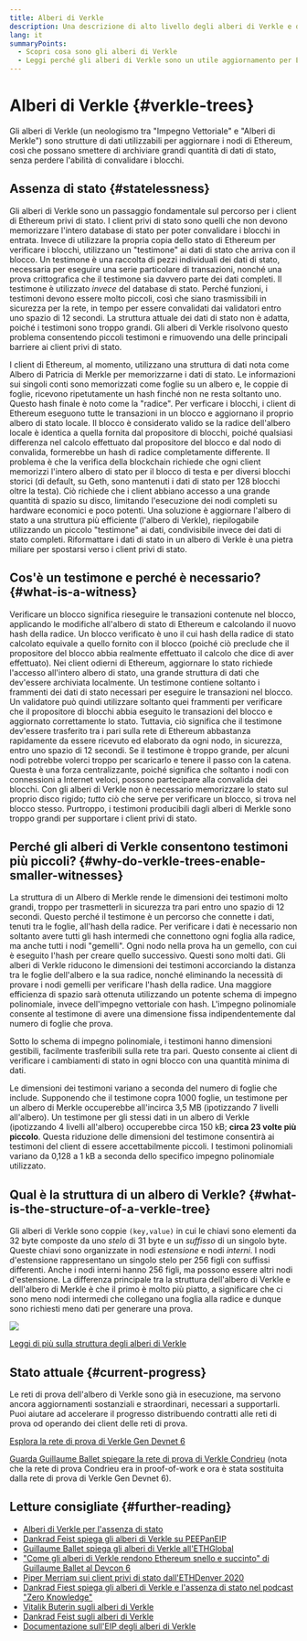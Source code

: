 ```yaml
---
title: Alberi di Verkle
description: Una descrizione di alto livello degli alberi di Verkle e di come saranno utilizzati per aggiornare Ethereum
lang: it
summaryPoints:
  - Scopri cosa sono gli alberi di Verkle
  - Leggi perché gli alberi di Verkle sono un utile aggiornamento per Ethereum
---
```


# Alberi di Verkle {#verkle-trees}

Gli alberi di Verkle (un neologismo tra "Impegno Vettoriale" e "Alberi di Merkle") sono strutture di dati utilizzabili per aggiornare i nodi di Ethereum, così che possano smettere di archiviare grandi quantità di dati di stato, senza perdere l'abilità di convalidare i blocchi.

## Assenza di stato {#statelessness}

Gli alberi di Verkle sono un passaggio fondamentale sul percorso per i client di Ethereum privi di stato. I client privi di stato sono quelli che non devono memorizzare l'intero database di stato per poter convalidare i blocchi in entrata. Invece di utilizzare la propria copia dello stato di Ethereum per verificare i blocchi, utilizzano un "testimone" ai dati di stato che arriva con il blocco. Un testimone è una raccolta di pezzi individuali dei dati di stato, necessaria per eseguire una serie particolare di transazioni, nonché una prova crittografica che il testimone sia davvero parte dei dati completi. Il testimone è utilizzato _invece_ del database di stato. Perché funzioni, i testimoni devono essere molto piccoli, così che siano trasmissibili in sicurezza per la rete, in tempo per essere convalidati dai validatori entro uno spazio di 12 secondi. La struttura attuale dei dati di stato non è adatta, poiché i testimoni sono troppo grandi. Gli alberi di Verkle risolvono questo problema consentendo piccoli testimoni e rimuovendo una delle principali barriere ai client privi di stato.

<ExpandableCard title="Perché vogliamo dei client privi di stato?" eventCategory="/roadmap/verkle-trees" eventName="clicked why do we want stateless clients?">

I client di Ethereum, al momento, utilizzano una struttura di dati nota come Albero di Patricia di Merkle per memorizzarne i dati di stato. Le informazioni sui singoli conti sono memorizzati come foglie su un albero e, le coppie di foglie, ricevono ripetutamente un hash finché non ne resta soltanto uno. Questo hash finale è noto come la "radice". Per verficare i blocchi, i client di Ethereum eseguono tutte le transazioni in un blocco e aggiornano il proprio albero di stato locale. Il blocco è considerato valido se la radice dell'albero locale è identica a quella fornita dal propositore di blocchi, poiché qualsiasi differenza nel calcolo effettuato dal propositore del blocco e dal nodo di convalida, formerebbe un hash di radice completamente differente. Il problema è che la verifica della blockchain richiede che ogni client memorizzi l'intero albero di stato per il blocco di testa e per diversi blocchi storici (di default, su Geth, sono mantenuti i dati di stato per 128 blocchi oltre la testa). Ciò richiede che i client abbiano accesso a una grande quantità di spazio su disco, limitando l'esecuzione dei nodi completi su hardware economici e poco potenti. Una soluzione è aggiornare l'albero di stato a una struttura più efficiente (l'albero di Verkle), riepilogabile utilizzando un piccolo "testimone" ai dati, condivisibile invece dei dati di stato completi. Riformattare i dati di stato in un albero di Verkle è una pietra miliare per spostarsi verso i client privi di stato.

</ExpandableCard>

## Cos'è un testimone e perché è necessario? {#what-is-a-witness}

Verificare un blocco significa rieseguire le transazioni contenute nel blocco, applicando le modifiche all'albero di stato di Ethereum e calcolando il nuovo hash della radice. Un blocco verificato è uno il cui hash della radice di stato calcolato equivale a quello fornito con il blocco (poiché ciò preclude che il propositore del blocco abbia realmente effettuato il calcolo che dice di aver effettuato). Nei client odierni di Ethereum, aggiornare lo stato richiede l'accesso all'intero albero di stato, una grande struttura di dati che dev'essere archiviata localmente. Un testimone contiene soltanto i frammenti dei dati di stato necessari per eseguire le transazioni nel blocco. Un validatore può quindi utilizzare soltanto quei frammenti per verificare che il propositore di blocchi abbia eseguito le transazioni del blocco e aggiornato correttamente lo stato. Tuttavia, ciò significa che il testimone dev'essere trasferito tra i pari sulla rete di Ethereum abbastanza rapidamente da essere ricevuto ed elaborato da ogni nodo, in sicurezza, entro uno spazio di 12 secondi. Se il testimone è troppo grande, per alcuni nodi potrebbe volerci troppo per scaricarlo e tenere il passo con la catena. Questa è una forza centralizzante, poiché significa che soltanto i nodi con connessioni a Internet veloci, possono partecipare alla convalida dei blocchi. Con gli alberi di Verkle non è necessario memorizzare lo stato sul proprio disco rigido; _tutto_ ciò che serve per verificare un blocco, si trova nel blocco stesso. Purtroppo, i testimoni producibili dagli alberi di Merkle sono troppo grandi per supportare i client privi di stato.

## Perché gli alberi di Verkle consentono testimoni più piccoli? {#why-do-verkle-trees-enable-smaller-witnesses}

La struttura di un Albero di Merkle rende le dimensioni dei testimoni molto grandi, troppo per trasmetterli in sicurezza tra pari entro uno spazio di 12 secondi. Questo perché il testimone è un percorso che connette i dati, tenuti tra le foglie, all'hash della radice. Per verificare i dati è necessario non soltanto avere tutti gli hash intermedi che connettono ogni foglia alla radice, ma anche tutti i nodi "gemelli". Ogni nodo nella prova ha un gemello, con cui è eseguito l'hash per creare quello successivo. Questi sono molti dati. Gli alberi di Verkle riducono le dimensioni dei testimoni accorciando la distanza tra le foglie dell'albero e la sua radice, nonché eliminando la necessità di provare i nodi gemelli per verificare l'hash della radice. Una maggiore efficienza di spazio sarà ottenuta utilizzando un potente schema di impegno polinomiale, invece dell'impegno vettoriale con hash. L'impegno polinomiale consente al testimone di avere una dimensione fissa indipendentemente dal numero di foglie che prova.

Sotto lo schema di impegno polinomiale, i testimoni hanno dimensioni gestibili, facilmente trasferibili sulla rete tra pari. Questo consente ai client di verificare i cambiamenti di stato in ogni blocco con una quantità minima di dati.

<ExpandableCard title="Esattamente di quanto gli alberi di Verkle possono ridurre le dimensioni del testimone?" eventCategory="/roadmap/verkle-trees" eventName="clicked exactly how much can Verkle trees reduce witness size?">

Le dimensioni dei testimoni variano a seconda del numero di foglie che include. Supponendo che il testimone copra 1000 foglie, un testimone per un albero di Merkle occuperebbe all'incirca 3,5 MB (ipotizzando 7 livelli all'albero). Un testimone per gli stessi dati in un albero di Verkle (ipotizzando 4 livelli all'albero) occuperebbe circa 150 kB; **circa 23 volte più piccolo**. Questa riduzione delle dimensioni del testimone consentirà ai testimoni del client di essere accettabilmente piccoli. I testimoni polinomiali variano da 0,128 a 1 kB a seconda dello specifico impegno polinomiale utilizzato.

</ExpandableCard>

## Qual è la struttura di un albero di Verkle? {#what-is-the-structure-of-a-verkle-tree}

Gli alberi di Verkle sono coppie `(key,value)` in cui le chiavi sono elementi da 32 byte composte da uno _stelo_ di 31 byte e un _suffisso_ di un singolo byte. Queste chiavi sono organizzate in nodi _estensione_ e nodi _interni_. I nodi d'estensione rappresentano un singolo stelo per 256 figli con suffissi differenti. Anche i nodi interni hanno 256 figli, ma possono essere altri nodi d'estensione. La differenza principale tra la struttura dell'albero di Verkle e dell'albero di Merkle è che il primo è molto più piatto, a significare che ci sono meno nodi intermedi che collegano una foglia alla radice e dunque sono richiesti meno dati per generare una prova.

![](./verkle.png)

[Leggi di più sulla struttura degli alberi di Verkle](https://blog.ethereum.org/2021/12/02/verkle-tree-structure)

## Stato attuale {#current-progress}

Le reti di prova dell'albero di Verkle sono già in esecuzione, ma servono ancora aggiornamenti sostanziali e straordinari, necessari a supportarli. Puoi aiutare ad accelerare il progresso distribuendo contratti alle reti di prova od operando dei client delle reti di prova.

[Esplora la rete di prova di Verkle Gen Devnet 6](https://verkle-gen-devnet-6.ethpandaops.io/)

[Guarda Guillaume Ballet spiegare la rete di prova di Verkle Condrieu](https://www.youtube.com/watch?v=cPLHFBeC0Vg) (nota che la rete di prova Condrieu era in proof-of-work e ora è stata sostituita dalla rete di prova di Verkle Gen Devnet 6).

## Letture consigliate {#further-reading}

- [Alberi di Verkle per l'assenza di stato](https://verkle.info/)
- [Dankrad Feist spiega gli alberi di Verkle su PEEPanEIP](https://www.youtube.com/watch?v=RGJOQHzg3UQ)
- [Guillaume Ballet spiega gli alberi di Verkle all'ETHGlobal](https://www.youtube.com/watch?v=f7bEtX3Z57o)
- ["Come gli alberi di Verkle rendono Ethereum snello e succinto" di Guillaume Ballet al Devcon 6](https://www.youtube.com/watch?v=Q7rStTKwuYs)
- [Piper Merriam sui client privi di stato dall'ETHDenver 2020](https://www.youtube.com/watch?v=0yiZJNciIJ4)
- [Dankrad Fiest spiega gli alberi di Verkle e l'assenza di stato nel podcast "Zero Knowledge"](https://zeroknowledge.fm/podcast/202/)
- [Vitalik Buterin sugli alberi di Verkle](https://vitalik.eth.limo/general/2021/06/18/verkle.html)
- [Dankrad Feist sugli alberi di Verkle](https://dankradfeist.de/ethereum/2021/06/18/verkle-trie-for-eth1.html)
- [Documentazione sull'EIP degli alberi di Verkle](https://notes.ethereum.org/@vbuterin/verkle_tree_eip#Illustration)
